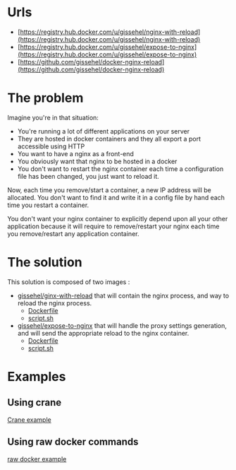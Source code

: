 # Urls

* [https://registry.hub.docker.com/u/gissehel/nginx-with-reload](https://registry.hub.docker.com/u/gissehel/nginx-with-reload)
* [https://registry.hub.docker.com/u/gissehel/expose-to-nginx](https://registry.hub.docker.com/u/gissehel/expose-to-nginx)
* [https://github.com/gissehel/docker-nginx-reload](https://github.com/gissehel/docker-nginx-reload)

# The problem

Imagine you're in that situation:

* You're running a lot of different applications on your server
* They are hosted in docker containers and they all export a port accessible using HTTP
* You want to have a nginx as a front-end
* You obviously want that nginx to be hosted in a docker
* You don't want to restart the nginx container each time a configuration file has been changed, you just want to reload it.

Now, each time you remove/start a container, a new IP address will be allocated. You don't want to find it and write it in a config file by hand each time you restart a container.

You don't want your nginx container to explicitly depend upon all your other application because it will require to remove/restart your nginx each time you remove/restart any application container.

# The solution

This solution is composed of two images :

* [gissehel/ginx-with-reload](https://registry.hub.docker.com/u/gissehel/nginx-with-reload) that will contain the nginx process, and way to reload the nginx process.
    * [Dockerfile](https://github.com/gissehel/docker-nginx-reload/blob/master/dockerfiles/ginx-with-reload/Dockerfile)
    * [script.sh](https://github.com/gissehel/docker-nginx-reload/blob/master/dockerfiles/ginx-with-reload/script.sh)
* [gissehel/expose-to-nginx](https://registry.hub.docker.com/u/gissehel/expose-to-nginx) that will handle the proxy settings generation, and will send the appropriate reload to the nginx container.
    * [Dockerfile](https://github.com/gissehel/docker-nginx-reload/blob/master/dockerfiles/expose-to-nginx/Dockerfile)
    * [script.sh](https://github.com/gissehel/docker-nginx-reload/blob/master/dockerfiles/expose-to-nginx/script.sh)

# Examples

## Using crane
[Crane example](https://github.com/gissehel/docker-nginx-reload/tree/master/examples/crane)

## Using raw docker commands
[raw docker example](https://github.com/gissehel/docker-nginx-reload/tree/master/examples/raw)




